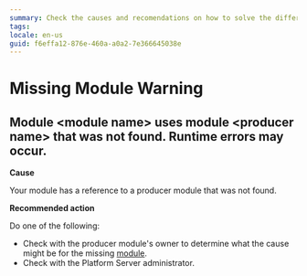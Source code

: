 ```yaml
---
summary: Check the causes and recomendations on how to solve the different Missing Module TrueChange warnings.
tags:
locale: en-us
guid: f6effa12-876e-460a-a0a2-7e366645038e
---
```


# Missing Module Warning

## Module &lt;module name> uses module &lt;producer name> that was not found. Runtime errors may occur.

**Cause**

Your module has a reference to a producer module that was not found.

**Recommended action**

Do one of the following:

* Check with the producer module's owner to determine what the cause might be for the missing [module](../../../ref/lang/auto/Class.Module.final.md).
* Check with the Platform Server administrator.
